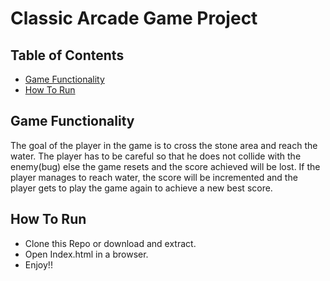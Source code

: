 # Classic Arcade Game Project


## Table of Contents

* [Game Functionality](#game-functionality)
* [How To Run](#how-to-play)


## Game Functionality

The goal of the player in the game is to cross the stone area and reach the water. The player has to be careful so that he does not collide with the enemy(bug) else the game resets and the score achieved will be lost. If the player manages to reach water, the score will be incremented and the player gets to play the game again to achieve a new best score.


## How To Run

* Clone this Repo or download and extract.
* Open Index.html in a browser.
* Enjoy!!
